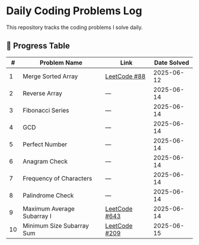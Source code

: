 # Daily Coding Problems Log

This repository tracks the coding problems I solve daily.

## 📅 Progress Table

| #  | Problem Name            | Link                                                                        | Date Solved |
|----|-------------------------|-----------------------------------------------------------------------------|-------------|
| 1  | Merge Sorted Array      | [LeetCode #88](https://leetcode.com/problems/merge-sorted-array/)          | 2025-06-12  |
| 2  | Reverse Array           | —                                                                           | 2025-06-14  |
| 3  | Fibonacci Series        | —                                                                           | 2025-06-14  |
| 4  | GCD                     | —                                                                           | 2025-06-14  |
| 5  | Perfect Number          | —                                                                           | 2025-06-14  |
| 6  | Anagram Check           | —                                                                           | 2025-06-14  |
| 7  | Frequency of Characters | —                                                                           | 2025-06-14  |
| 8  | Palindrome Check        | —                                                                           | 2025-06-14  |
| 9  | Maximum Average Subarray I | [LeetCode #643](https://leetcode.com/problems/maximum-average-subarray-i/) | 2025-06-14  |
| 10 | Minimum Size Subarray Sum | [LeetCode #209 ](https://leetcode.com/problems/minimum-size-subarray-sum/)| 2025-06-15 |